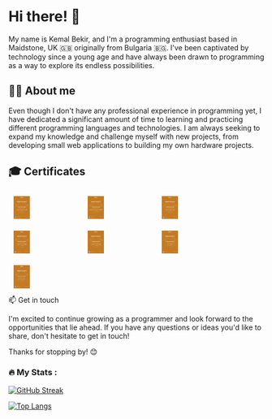# Hi there! 👋
My name is Kemal Bekir, and I'm a programming enthusiast based in Maidstone, UK 🇬🇧 originally from Bulgaria 🇧🇬. I've been captivated by technology since a young age and have always been drawn to programming as a way to explore its endless possibilities.

## 👨‍💻 About me

Even though I don't have any professional experience in programming yet, I have dedicated a significant amount of time to learning and practicing different programming languages and technologies. I am always seeking to expand my knowledge and challenge myself with new projects, from developing small web applications to building my own hardware projects.

## 🎓 Certificates

<div style="display:flex;flex-wrap:wrap;">
  <div style="flex-basis:25%;padding:10px;">
    <a href="https://softuni.bg/certificates/certificates/converttoimage/101726?code=a2ca56ed">
      <img src="https://github.com/KemalBekir/KemalBekir/blob/main/Certificates/JSBasics.jpg" alt="JS Basic Certificate" style="max-width:25%;">
    </a>
  </div>
  <div style="flex-basis:25%;padding:10px;">
    <a href="https://softuni.bg/certificates/certificates/converttoimage/111120?code=1c090b3e">
      <img src="https://github.com/KemalBekir/KemalBekir/blob/main/Certificates/JSFundamentals.jpg" alt="JS Fundamentals Certificate" style="max-width:25%;">
    </a>
  </div>
  <div style="flex-basis:25%;padding:10px;">
    <a href="https://softuni.bg/certificates/certificates/converttoimage/121123?code=4b6055dc">
      <img src="https://github.com/KemalBekir/KemalBekir/blob/main/Certificates/JSAdvanced.jpg" alt="JS Advanced Certificate" style="max-width:25%;">
    </a>
  </div>
  <div style="flex-basis:25%;padding:10px;">
    <a href="https://softuni.bg/certificates/certificates/converttoimage/120845?code=9373acd8">
      <img src="https://github.com/KemalBekir/KemalBekir/blob/main/Certificates/JSApplications.jpg" alt="JS Applications Certificate" style="max-width:25%;">
    </a>
  </div>
  <div style="flex-basis:25%;padding:10px;">
    <a href="https://softuni.bg/certificates/certificates/converttoimage/153369?code=95a19b2c">
      <img src="https://github.com/KemalBekir/KemalBekir/blob/main/Certificates/JSBackEnd.jpg" alt="JS Back-End Certificate" style="max-width:25%;">
    </a>
  </div>
  <div style="flex-basis:25%;padding:10px;">
    <a href="https://softuni.bg/certificates/certificates/converttoimage/133054?code=49dad417">
      <img src="https://github.com/KemalBekir/KemalBekir/blob/main/Certificates/Angular.jpg" alt="Angular Certificate" style="max-width:25%;">
    </a>
  </div>
  <div style="flex-basis:25%;padding:10px;">
    <a href="https://softuni.bg/certificates/certificates/converttoimage/142231?code=18a2c3bb">
      <img src="https://github.com/KemalBekir/KemalBekir/blob/main/Certificates/HTMLCSS.jpg" alt="HTML and CSS Certificate" style="max-width:25%;">
    </a>
  </div>
  <div style="flex-basis:


## 📫 Get in touch

I'm excited to continue growing as a programmer and look forward to the opportunities that lie ahead. If you have any questions or ideas you'd like to share, don't hesitate to get in touch!

Thanks for stopping by! 😊




<!--
**KemalBekir/KemalBekir** is a ✨ _special_ ✨ repository because its `README.md` (this file) appears on your GitHub profile.

Here are some ideas to get you started:

- 🔭 I’m currently working on ...
- 🌱 I’m currently learning ...
- 👯 I’m looking to collaborate on ...
- 🤔 I’m looking for help with ...
- 💬 Ask me about ...
- 📫 How to reach me: ...
- 😄 Pronouns: ...
- ⚡ Fun fact: ...
-->


### :fire: My Stats : 
[![GitHub Streak](http://github-readme-streak-stats.herokuapp.com?user=KemalBekir&theme=dark&background=000000)](https://git.io/streak-stats)

[![Top Langs](https://github-readme-stats.vercel.app/api/top-langs/?username=KemalBekir&layout=compact&theme=vision-friendly-dark)](https://github.com/anuraghazra/github-readme-stats)
